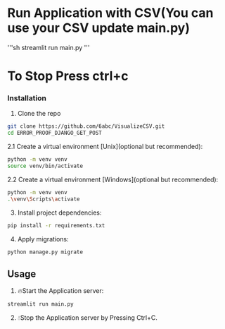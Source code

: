 # Run Application with CSV(You can use your CSV update main.py)
'''sh
streamlit run main.py
'''
# To Stop Press ctrl+c
### Installation

1. Clone the repo

```sh
git clone https://github.com/6abc/VisualizeCSV.git
cd ERROR_PROOF_DJANGO_GET_POST
```

2.1 Create a virtual environment [Unix](optional but recommended):

```sh
python -m venv venv
source venv/bin/activate
```

2.2 Create a virtual environment [Windows](optional but recommended):

```sh
python -m venv venv
.\venv\Scripts\activate
```

3. Install project dependencies:
```sh
pip install -r requirements.txt
```

4. Apply migrations:
```sh
python manage.py migrate
```

## Usage

1. 🔥Start the Application server:
```sh
streamlit run main.py
```
2. 💧Stop the Application server by Pressing Ctrl+C.
